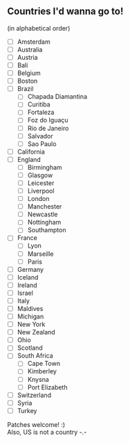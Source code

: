 ## Countries I'd wanna go to!

(in alphabetical order)

- [ ] Amsterdam
- [ ] Australia
- [ ] Austria
- [ ] Bali
- [ ] Belgium
- [ ] Boston
- [ ] Brazil
    - [ ] Chapada Diamantina
    - [ ] Curitiba
    - [ ] Fortaleza
    - [ ] Foz do Iguaçu
    - [ ] Rio de Janeiro
    - [ ] Salvador
    - [ ] Sao Paulo
- [ ] California
- [ ] England
    - [ ] Birmingham
    - [ ] Glasgow
    - [ ] Leicester
    - [ ] Liverpool
    - [ ] London
    - [ ] Manchester
    - [ ] Newcastle
    - [ ] Nottingham
    - [ ] Southampton
- [ ] France
    - [ ] Lyon
    - [ ] Marseille
    - [ ] Paris
- [ ] Germany
- [ ] Iceland
- [ ] Ireland
- [ ] Israel
- [ ] Italy
- [ ] Maldives
- [ ] Michigan
- [ ] New York
- [ ] New Zealand
- [ ] Ohio
- [ ] Scotland
- [ ] South Africa
    - [ ] Cape Town
    - [ ] Kimberley
    - [ ] Knysna
    - [ ] Port Elizabeth
- [ ] Switzerland
- [ ] Syria
- [ ] Turkey

Patches welcome! :)  
Also, US is not a country -.-
